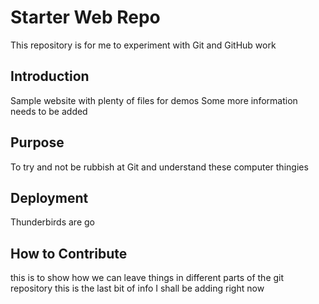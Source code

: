 # Starter Web Repo

This repository is for me to experiment with Git and GitHub work

## Introduction

Sample website with plenty of files for demos
Some more information needs to be added 

## Purpose 

To try and not be rubbish at Git and understand these computer thingies 

## Deployment 

Thunderbirds are go 

## How to Contribute

this is to show how we can leave things in different parts of the git repository 
this is the last bit of info I shall be adding right now 